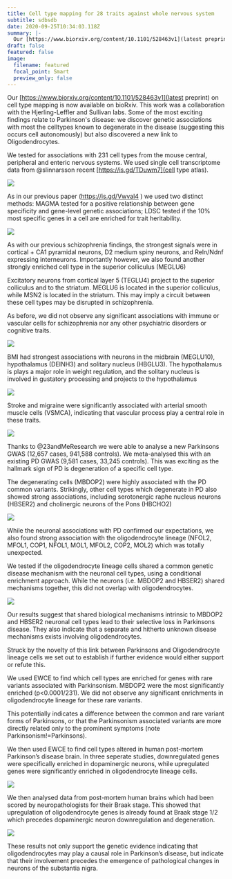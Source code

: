 ```yaml
---
title: Cell type mapping for 28 traits against whole nervous system
subtitle: sdbsdb
date: 2020-09-25T10:34:03.118Z
summary: |-
  Our [https://www.biorxiv.org/content/10.1101/528463v1](latest preprint) on cell type mapping is now available on bioRxiv. This work was a collaboration with the Hjerling-Leffler and Sullivan labs. Some of the most exciting findings relate to Parkinsons disease: we discover genetic associations with most the celltypes known to degenerate in the disease (suggesting this occurs cell autonomously) but also discovered a new link to Oligodendrocytes...
draft: false
featured: false
image:
  filename: featured
  focal_point: Smart
  preview_only: false
---
```


Our [https://www.biorxiv.org/content/10.1101/528463v1](latest preprint) on cell type mapping is now available on bioRxiv. This work was a collaboration with the Hjerling-Leffler and Sullivan labs. Some of the most exciting findings relate to Parkinson's disease: we discover genetic associations with most the celltypes known to degenerate in the disease (suggesting this occurs cell autonomously) but also discovered a new link to Oligodendrocytes.

We tested for associations with 231 cell types from the mouse central, peripheral and enteric nervous systems. We used single cell transcriptome data from @slinnarsson recent [https://is.gd/TDuwm7](cell type atlas).

![](fig0-all-traits-all-cell-types.jpg)

As in our previous paper (https://is.gd/Vwval4 ) we used two distinct methods: MAGMA tested for a positive relationship between gene specificity and gene-level genetic associations; LDSC tested if the 10% most specific genes in a cell are enriched for trait heritability.

![](fig1---MAGMA-and-LDSC.png)

As with our previous schizophrenia findings, the strongest signals were in cortical + CA1 pyramidal neurons, D2 medium spiny neurons, and Reln/Ndnf expressing interneurons. Importantly however, we also found another strongly enriched cell type in the superior colliculus (MEGLU6)

Excitatory neurons from cortical layer 5 (TEGLU4) project to the superior colliculus and to the striatum. MEGLU6 is located in the superior colliculus, while MSN2 is located in the striatum. This may imply a circuit between these cell types may be disrupted in schizophrenia.

As before, we did not observe any significant associations with immune or vascular cells for schizophrenia nor any other psychiatric disorders or cognitive traits.

![](fig2---Schiz-most-associated.png)

BMI had strongest associations with neurons in the midbrain (MEGLU10), hypothalamus (DEINH3) and solitary nucleus (HBGLU3). The hypothalamus is plays a major role in weight regulation, and the solitary nucleus is involved in gustatory processing and projects to the hypothalamus

![](fig3---BMI.png)

Stroke and migraine were significantly associated with arterial smooth muscle cells (VSMCA), indicating that vascular process play a central role in these traits.

![](fig4---Stroke.png)

Thanks to @23andMeResearch we were able to analyse a new Parkinsons GWAS (12,657 cases, 941,588 controls). We meta-analysed this with an existing PD GWAS (9,581 cases, 33,245 controls). This was exciting as the hallmark sign of PD is degeneration of a specific cell type.

The degenerating cells (MBDOP2) were highly associated with the PD common variants. Strikingly, other cell types which degenerate in PD also showed strong associations, including serotonergic raphe nucleus neurons (HBSER2) and cholinergic neurons of the Pons (HBCHO2)

![](fig5---Parkinsons.png)

While the neuronal associations with PD confirmed our expectations, we also found strong association with the oligodendrocyte lineage (NFOL2, MFOL1, COP1, NFOL1, MOL1, MFOL2, COP2, MOL2) which was totally unexpected.

We tested if the oligodendrocyte lineage cells shared a common genetic disease mechanism with the neuronal cell types, using a conditional enrichment approach. While the neurons (i.e. MBDOP2 and HBSER2) shared mechanisms together, this did not overlap with oligodendrocytes.

![](fig6---PD-conditional.png)

Our results suggest that shared biological mechanisms intrinsic to MBDOP2 and HBSER2 neuronal cell types lead to their selective loss in Parkinsons disease. They also indicate that a separate and hitherto unknown disease mechanisms exists involving oligodendrocytes.

Struck by the novelty of this link between Parkinsons and Oligodendrocyte lineage cells we set out to establish if further evidence would either support or refute this.

We used EWCE to find which cell types are enriched for genes with rare variants associated with Parkinsonism. MBDOP2 were the most significantly enriched (p<0.0001/231). We did not observe any significant enrichments in oligodendrocyte lineage for these rare variants.

This potentially indicates a difference between the common and rare variant forms of Parkinsons, or that the Parkinsonism associated variants are more directly related only to the prominent symptoms (note Parkinsonism!=Parkinsons).

We then used EWCE to find cell types altered in human post-mortem Parkinson’s disease brain. In three seperate studies, downregulated genes were specifically enriched in dopaminergic neurons, while upregulated genes were significantly enriched in oligodendrocyte lineage cells.

![](fig7---PD-transcriptome-1.png)

We then analysed data from post-mortem human brains which had been scored by neuropathologists for their Braak stage. This showed that upregulation of oligodendrocyte genes is already found at Braak stage 1/2 which precedes dopaminergic neuron downregulation and degeneration.

![](fig8---PD-transcriptome-2.png)

These results not only support the genetic evidence indicating that oligodendrocytes may play a causal role in Parkinson’s disease, but indicate that their involvement precedes the emergence of pathological changes in neurons of the substantia nigra.
